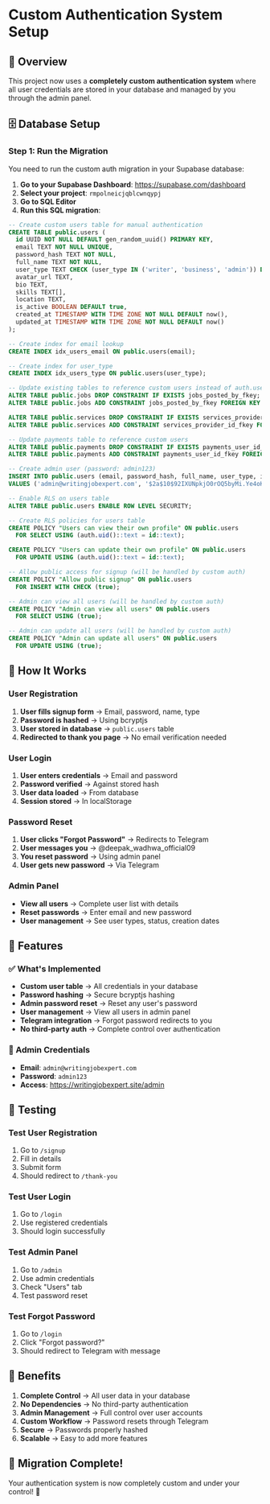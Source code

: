 # Custom Authentication System Setup

## 🎯 Overview
This project now uses a **completely custom authentication system** where all user credentials are stored in your database and managed by you through the admin panel.

## 🗄️ Database Setup

### Step 1: Run the Migration
You need to run the custom auth migration in your Supabase database:

1. **Go to your Supabase Dashboard**: https://supabase.com/dashboard
2. **Select your project**: `rmpolneicjqblcwnqypj`
3. **Go to SQL Editor**
4. **Run this SQL migration**:

```sql
-- Create custom users table for manual authentication
CREATE TABLE public.users (
  id UUID NOT NULL DEFAULT gen_random_uuid() PRIMARY KEY,
  email TEXT NOT NULL UNIQUE,
  password_hash TEXT NOT NULL,
  full_name TEXT NOT NULL,
  user_type TEXT CHECK (user_type IN ('writer', 'business', 'admin')) DEFAULT 'business',
  avatar_url TEXT,
  bio TEXT,
  skills TEXT[],
  location TEXT,
  is_active BOOLEAN DEFAULT true,
  created_at TIMESTAMP WITH TIME ZONE NOT NULL DEFAULT now(),
  updated_at TIMESTAMP WITH TIME ZONE NOT NULL DEFAULT now()
);

-- Create index for email lookup
CREATE INDEX idx_users_email ON public.users(email);

-- Create index for user_type
CREATE INDEX idx_users_type ON public.users(user_type);

-- Update existing tables to reference custom users instead of auth.users
ALTER TABLE public.jobs DROP CONSTRAINT IF EXISTS jobs_posted_by_fkey;
ALTER TABLE public.jobs ADD CONSTRAINT jobs_posted_by_fkey FOREIGN KEY (posted_by) REFERENCES public.users(id) ON DELETE CASCADE;

ALTER TABLE public.services DROP CONSTRAINT IF EXISTS services_provider_id_fkey;
ALTER TABLE public.services ADD CONSTRAINT services_provider_id_fkey FOREIGN KEY (provider_id) REFERENCES public.users(id) ON DELETE CASCADE;

-- Update payments table to reference custom users
ALTER TABLE public.payments DROP CONSTRAINT IF EXISTS payments_user_id_fkey;
ALTER TABLE public.payments ADD CONSTRAINT payments_user_id_fkey FOREIGN KEY (user_id) REFERENCES public.users(id) ON DELETE CASCADE;

-- Create admin user (password: admin123)
INSERT INTO public.users (email, password_hash, full_name, user_type, is_active) 
VALUES ('admin@writingjobexpert.com', '$2a$10$92IXUNpkjO0rOQ5byMi.Ye4oKoEa3Ro9llC/.og/at2.uheWG/igi', 'Admin User', 'admin', true);

-- Enable RLS on users table
ALTER TABLE public.users ENABLE ROW LEVEL SECURITY;

-- Create RLS policies for users table
CREATE POLICY "Users can view their own profile" ON public.users
  FOR SELECT USING (auth.uid()::text = id::text);

CREATE POLICY "Users can update their own profile" ON public.users
  FOR UPDATE USING (auth.uid()::text = id::text);

-- Allow public access for signup (will be handled by custom auth)
CREATE POLICY "Allow public signup" ON public.users
  FOR INSERT WITH CHECK (true);

-- Admin can view all users (will be handled by custom auth)
CREATE POLICY "Admin can view all users" ON public.users
  FOR SELECT USING (true);

-- Admin can update all users (will be handled by custom auth)
CREATE POLICY "Admin can update all users" ON public.users
  FOR UPDATE USING (true);
```

## 🔐 How It Works

### User Registration
1. **User fills signup form** → Email, password, name, type
2. **Password is hashed** → Using bcryptjs
3. **User stored in database** → `public.users` table
4. **Redirected to thank you page** → No email verification needed

### User Login
1. **User enters credentials** → Email and password
2. **Password verified** → Against stored hash
3. **User data loaded** → From database
4. **Session stored** → In localStorage

### Password Reset
1. **User clicks "Forgot Password"** → Redirects to Telegram
2. **User messages you** → @deepak_wadhwa_official09
3. **You reset password** → Using admin panel
4. **User gets new password** → Via Telegram

### Admin Panel
- **View all users** → Complete user list with details
- **Reset passwords** → Enter email and new password
- **User management** → See user types, status, creation dates

## 🚀 Features

### ✅ What's Implemented
- **Custom user table** → All credentials in your database
- **Password hashing** → Secure bcryptjs hashing
- **Admin password reset** → Reset any user's password
- **User management** → View all users in admin panel
- **Telegram integration** → Forgot password redirects to you
- **No third-party auth** → Complete control over authentication

### 🔧 Admin Credentials
- **Email**: `admin@writingjobexpert.com`
- **Password**: `admin123`
- **Access**: https://writingjobexpert.site/admin

## 📱 Testing

### Test User Registration
1. Go to `/signup`
2. Fill in details
3. Submit form
4. Should redirect to `/thank-you`

### Test User Login
1. Go to `/login`
2. Use registered credentials
3. Should login successfully

### Test Admin Panel
1. Go to `/admin`
2. Use admin credentials
3. Check "Users" tab
4. Test password reset

### Test Forgot Password
1. Go to `/login`
2. Click "Forgot password?"
3. Should redirect to Telegram with message

## 🎯 Benefits

1. **Complete Control** → All user data in your database
2. **No Dependencies** → No third-party authentication
3. **Admin Management** → Full control over user accounts
4. **Custom Workflow** → Password resets through Telegram
5. **Secure** → Passwords properly hashed
6. **Scalable** → Easy to add more features

## 🔄 Migration Complete!

Your authentication system is now completely custom and under your control! 🎉
